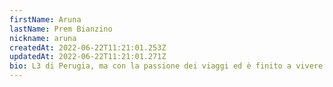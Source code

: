 ```yaml
---
firstName: Aruna
lastName: Prem Bianzino
nickname: aruna
createdAt: 2022-06-22T11:21:01.253Z
updatedAt: 2022-06-22T11:21:01.271Z
bio: L3 di Perugia, ma con la passione dei viaggi ed è finito a vivere a Madrid... per ora!
---
```

